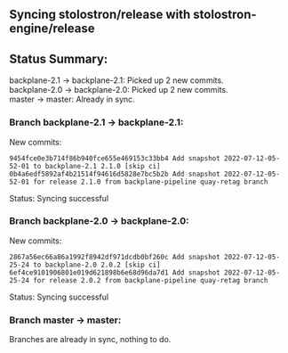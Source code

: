 ## Syncing stolostron/release with stolostron-engine/release

## Status Summary:

backplane-2.1 -> backplane-2.1: Picked up 2 new commits.  
backplane-2.0 -> backplane-2.0: Picked up 2 new commits.  
master -> master: Already in sync.  

### Branch backplane-2.1 -> backplane-2.1:

New commits:

```
9454fce0e3b714f86b940fce655e469153c33bb4 Add snapshot 2022-07-12-05-52-01 to backplane-2.1 2.1.0 [skip ci]
0b4a6edf5892af4b21514f94616d5828e7bc5b2b Add snapshot 2022-07-12-05-52-01 for release 2.1.0 from backplane-pipeline quay-retag branch
```

Status: Syncing successful

### Branch backplane-2.0 -> backplane-2.0:

New commits:

```
2867a56ec66a86a1992f8942df971dcdb0bf260c Add snapshot 2022-07-12-05-25-24 to backplane-2.0 2.0.2 [skip ci]
6ef4ce9101906801e019d621898b6e68d96da7d1 Add snapshot 2022-07-12-05-25-24 for release 2.0.2 from backplane-pipeline quay-retag branch
```

Status: Syncing successful

### Branch master -> master:

Branches are already in sync, nothing to do.
